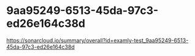 # 9aa95249-6513-45da-97c3-ed26e164c38d
https://sonarcloud.io/summary/overall?id=examly-test_9aa95249-6513-45da-97c3-ed26e164c38d
